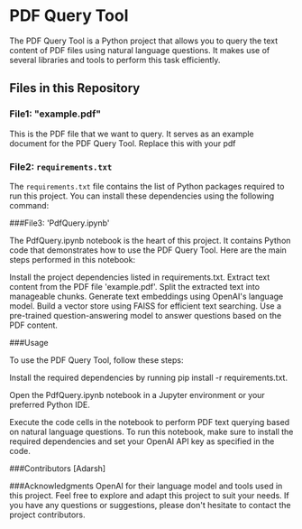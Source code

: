 # PDF Query Tool

The PDF Query Tool is a Python project that allows you to query the text content of PDF files using natural language questions. It makes use of several libraries and tools to perform this task efficiently.

## Files in this Repository

### File1: "example.pdf"

This is the PDF file that we want to query. It serves as an example document for the PDF Query Tool. Replace this with your pdf

### File2: `requirements.txt`

The `requirements.txt` file contains the list of Python packages required to run this project. You can install these dependencies using the following command:

###File3: 'PdfQuery.ipynb'

The PdfQuery.ipynb notebook is the heart of this project. It contains Python code that demonstrates how to use the PDF Query Tool. Here are the main steps performed in this notebook:

Install the project dependencies listed in requirements.txt.
Extract text content from the PDF file 'example.pdf'.
Split the extracted text into manageable chunks.
Generate text embeddings using OpenAI's language model.
Build a vector store using FAISS for efficient text searching.
Use a pre-trained question-answering model to answer questions based on the PDF content.

###Usage

To use the PDF Query Tool, follow these steps:

Install the required dependencies by running pip install -r requirements.txt.

Open the PdfQuery.ipynb notebook in a Jupyter environment or your preferred Python IDE.

Execute the code cells in the notebook to perform PDF text querying based on natural language questions.
To run this notebook, make sure to install the required dependencies and set your OpenAI API key as specified in the code.

###Contributors
[Adarsh]

###Acknowledgments
OpenAI for their language model and tools used in this project.
Feel free to explore and adapt this project to suit your needs. If you have any questions or suggestions, please don't hesitate to contact the project contributors.


